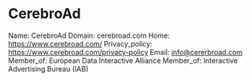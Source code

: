 
# CerebroAd

Name: CerebroAd
Domain: cerebroad.com
Home: https://www.cerebroad.com/
Privacy_policy: https://www.cerebroad.com/privacy-policy
Email: info@cererbroad.com
Member_of: European Data Interactive Alliance
Member_of: Interactive Advertising Bureau (IAB)
